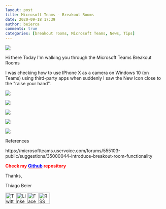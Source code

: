 ```yaml
---
layout: post
title: Microsoft Teams - Breakout Rooms
date: 2020-09-18 17:39
author: beierca
comments: true
categories: [breakout rooms, Microsoft Teams, News, Tips]
---
```

<p><img class="aligncenter" src="https://thiagobeierblog.blob.core.windows.net/posts/o365/teams/teams.jpg" /></p>
<p>Hi there Today I'm walking you through the Microsoft Teams Breakout Rooms</p>
<p>I was checking how to use IPhone X as a camera on Windows 10 (on Teams) using third-party apps when suddenly I saw the New Icon close to the "raise your hand".</p>
<p><img src="https://thiagobeierblog.blob.core.windows.net/posts/o365/teams/TIPS/6.png" /></p>
<p><img src="https://thiagobeierblog.blob.core.windows.net/posts/o365/teams/TIPS/7.png" /></p>
<p><img src="https://thiagobeierblog.blob.core.windows.net/posts/o365/teams/TIPS/8.png" /></p>
<p><img src="https://thiagobeierblog.blob.core.windows.net/posts/o365/teams/TIPS/9.png" /></p>
<p><img src="https://thiagobeierblog.blob.core.windows.net/posts/o365/teams/TIPS/10.png" /></p>
<p>References</p>
<p>https://microsoftteams.uservoice.com/forums/555103-public/suggestions/35000044-introduce-breakout-room-functionality</p>
<p><strong><span style="color:#ff0000;">Check my <a style="color:#ff0000;" href="https://github.com/thiagobeier/scripts/blob/master/README.md"><span style="color:#0000ff;">Github</span></a> repository</span></strong></p>
<!-- /wp:paragraph -->

<!-- wp:paragraph -->
<p>Thanks,</p>
<!-- /wp:paragraph -->

<!-- wp:paragraph -->
<p>Thiago Beier</p>
<p><a href="https://twitter.com/thiagobeier"><img title="Twitter" src="https://socialmediawidgets.files.wordpress.com/2014/03/twitter1.png" alt="Twitter" width="35" height="35" /></a><a href="https://www.linkedin.com/in/tbeier/"><img title="LinkedIn" src="https://socialmediawidgets.files.wordpress.com/2014/03/linkedin1.png" alt="LinkedIn" width="35" height="35" /></a><a href="https://www.facebook.com/TheBeier/"><img title="Facebook" src="https://socialmediawidgets.files.wordpress.com/2014/03/facebook1.png" alt="Facebook" width="35" height="35" /></a><a href="https://thiagobeier.wordpress.com/feed/"><img title="RSS" src="https://socialmediawidgets.files.wordpress.com/2014/03/rss1.png" alt="RSS" width="35" height="35" /></a></p>

